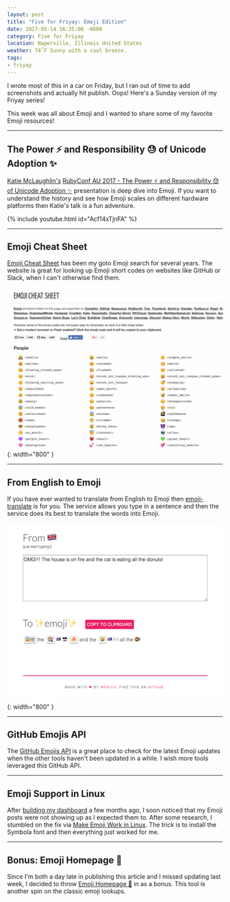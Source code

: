 ```yaml
---
layout: post
title: "Five for Friyay: Emoji Edition"
date: 2017-05-14 16:35:00 -0600
category: Five for Friyay
location: Naperville, Illinois United States
weather: 74˚F Sunny with a cool breeze.
tags:
- friyay
---
```


I wrote most of this in a car on Friday, but I ran out of time to add screenshots and actually hit publish. Oops! Here's a Sunday version of my Friyay series!

This week was all about Emoji and I wanted to share some of my favorite Emoji resources! 

----

## The Power :zap: and Responsibility :sweat: of Unicode Adoption :sparkles:

[Katie McLaughlin's](https://twitter.com/glasnt) [RubyConf AU 2017 - The Power :zap: and Responsibility :sweat: of Unicode Adoption :sparkles:](https://www.youtube.com/watch?v=Acf14xTjnFA) presentation is deep dive into Emoji. If you want to understand the history and see how Emoji scales on different hardware platforms then Katie's talk is a fun adventure.

{% include youtube.html id="Acf14xTjnFA" %}

----

## Emoji Cheat Sheet

[Emoji Cheat Sheet](https://www.webpagefx.com/tools/emoji-cheat-sheet/) has been my goto Emoji search for several years. The website is great for looking up Emoji short codes on websites like GitHub or Slack, when I can't otherwise find them.

![](/assets/images/posts/friyay-emoji-edition/emojicheatsheet.png){: width="800" }

----

## From English to Emoji

If you have ever wanted to translate from English to Emoji then [emoji-translate](https://meowni.ca/emoji-translate/) is for you. The service allows you type in a sentence and then the service does its best to translate the words into Emoji.

![](/assets/images/posts/friyay-emoji-edition/meowni-ca-emoji-translate.png){: width="800" }

----

## GitHub Emojis API

The [GitHub Emojis API](https://developer.github.com/v3/emojis/) is a great place to check for the latest Emoji updates when the other tools haven't been updated in a while. I wish more tools leveraged this GitHub API.

----

## Emoji Support in Linux

After [building my dashboard](/2017/five-for-friday/) a few months ago, I soon noticed that my Emoji posts were not showing up as I expected them to. After some research, I stumbled on the fix via [Make Emoji Work in Linux](https://www.kirsle.net/blog/entry/make-emoji-work-in-linux). The trick is to install the Symbola font and then everything just worked for me.

----

## Bonus: Emoji Homepage :eyes:

Since I'm both a day late in publishing this article and I missed updating last week, I decided to throw [Emoji Homepage :eyes:](http://emojihomepage.com/) in as a bonus. This tool is another spin on the classic emoji lookups.

